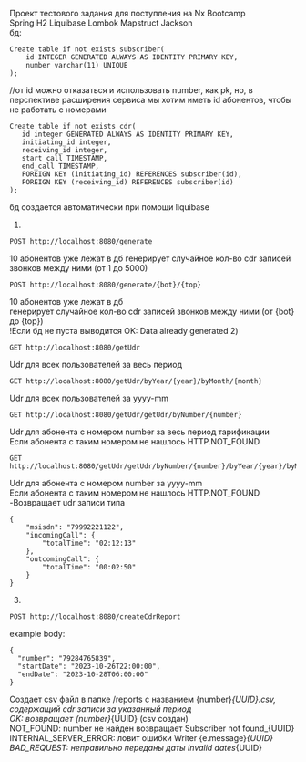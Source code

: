Проект тестового задания для поступления на Nx Bootcamp  
Spring H2 Liquibase Lombok Mapstruct Jackson  
бд: 
```
Create table if not exists subscriber(  
    id INTEGER GENERATED ALWAYS AS IDENTITY PRIMARY KEY,  
    number varchar(11) UNIQUE  
);  
```
//от id можно отказаться и использовать number, как pk, но, в перспективе расширения сервиса мы хотим иметь id абонентов, чтобы не работать с номерами  
  
```
Create table if not exists cdr(
   id integer GENERATED ALWAYS AS IDENTITY PRIMARY KEY,
   initiating_id integer,
   receiving_id integer,
   start_call TIMESTAMP,
   end_call TIMESTAMP,
   FOREIGN KEY (initiating_id) REFERENCES subscriber(id),
   FOREIGN KEY (receiving_id) REFERENCES subscriber(id)
);
```
бд создается автоматически при помощи liquibase  

1) 
```
POST http://localhost:8080/generate
```
10 абонентов уже лежат в дб
генерирует случайное кол-во cdr записей звонков между ними (от 1 до 5000)  
  
```
POST http://localhost:8080/generate/{bot}/{top}
```
10 абонентов уже лежат в дб  
генерирует случайное кол-во cdr записей звонков между ними (от {bot} до {top})  
!Если бд не пуста выводится OK: Data already generated
2)
```
GET http://localhost:8080/getUdr
```
Udr для всех пользователей за весь период  
```
GET http://localhost:8080/getUdr/byYear/{year}/byMonth/{month}
```
Udr для всех пользователей за yyyy-mm  
```
GET http://localhost:8080/getUdr/getUdr/byNumber/{number}
```
Udr для абонента с номером number за весь период тарификации  
Если абонента с таким номером не нашлось HTTP.NOT_FOUND  
```
GET http://localhost:8080/getUdr/getUdr/byNumber/{number}/byYear/{year}/byMonth/{month}
```
Udr для абонента с номером number за yyyy-mm  
Если абонента с таким номером не нашлось HTTP.NOT_FOUND  
-Возвращает udr записи типа 
```
{
    "msisdn": "79992221122",
    "incomingCall": {
        "totalTime": "02:12:13"
    },
    "outcomingCall": {
        "totalTime": "00:02:50"
    }
}
```

3) 
```
POST http://localhost:8080/createCdrReport
```
  example body:  
```
{
  "number": "79284765839",
  "startDate": "2023-10-26T22:00:00",
  "endDate": "2023-10-28T06:00:00"
}
```
Создает csv файл в папке /reports с названием {number}_{UUID}.csv, содержащий cdr записи за указанный период   
OK: возвращает {number}_{UUID} (сsv создан)  
NOT_FOUND: number не найден возвращает  Subscriber not found_{UUID}  
INTERNAL_SERVER_ERROR: ловит ошибки Writer {e.message}_{UUID}   
BAD_REQUEST:  неправильно переданы даты Invalid dates_{UUID}  
  
  
  
